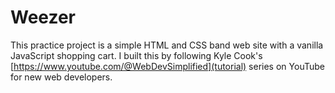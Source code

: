 # Weezer

This practice project is a simple HTML and CSS band web site with a
vanilla JavaScript shopping cart. I built this by following Kyle
Cook's [https://www.youtube.com/@WebDevSimplified](tutorial)
series on YouTube for new web developers.
